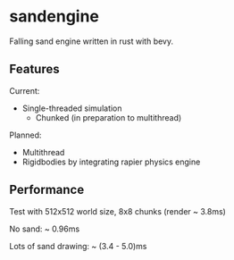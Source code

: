 # sandengine
Falling sand engine written in rust with bevy.

## Features
Current:
- Single-threaded simulation
    - Chunked (in preparation to multithread)

Planned:
- Multithread
- Rigidbodies by integrating rapier physics engine

## Performance
Test with 512x512 world size, 8x8 chunks
(render ~ 3.8ms)

No sand: ~ 0.96ms

Lots of sand drawing: ~ (3.4 - 5.0)ms